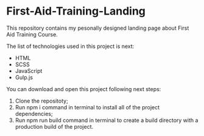 # First-Aid-Training-Landing
This repository contains my pesonally designed landing page about First Aid Training Course.

The list of technologies used in this project is next:
- HTML
- SCSS
- JavaScript
- Gulp.js

You can download and open this project following next steps:
1. Clone the repositoty;
2. Run npm i command in terminal to install all of the project dependencies;
3. Run npm run build command in terminal to create a build directory with a production build of the project.


